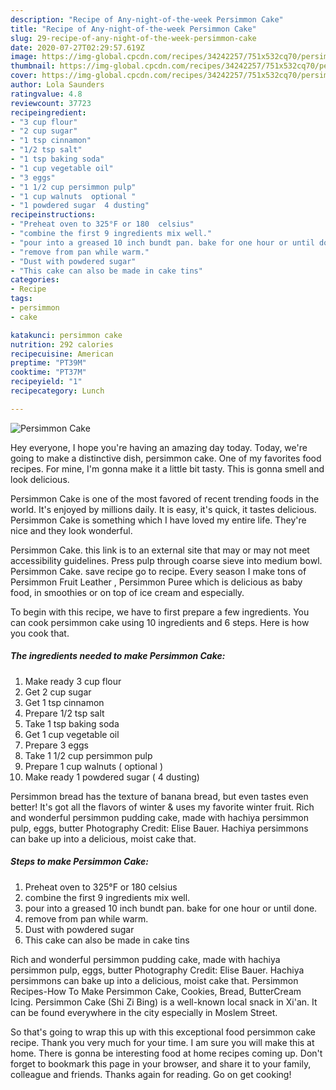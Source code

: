 ```yaml
---
description: "Recipe of Any-night-of-the-week Persimmon Cake"
title: "Recipe of Any-night-of-the-week Persimmon Cake"
slug: 29-recipe-of-any-night-of-the-week-persimmon-cake
date: 2020-07-27T02:29:57.619Z
image: https://img-global.cpcdn.com/recipes/34242257/751x532cq70/persimmon-cake-recipe-main-photo.jpg
thumbnail: https://img-global.cpcdn.com/recipes/34242257/751x532cq70/persimmon-cake-recipe-main-photo.jpg
cover: https://img-global.cpcdn.com/recipes/34242257/751x532cq70/persimmon-cake-recipe-main-photo.jpg
author: Lola Saunders
ratingvalue: 4.8
reviewcount: 37723
recipeingredient:
- "3 cup flour"
- "2 cup sugar"
- "1 tsp cinnamon"
- "1/2 tsp salt"
- "1 tsp baking soda"
- "1 cup vegetable oil"
- "3 eggs"
- "1 1/2 cup persimmon pulp"
- "1 cup walnuts  optional "
- "1 powdered sugar  4 dusting"
recipeinstructions:
- "Preheat oven to 325°F or 180  celsius"
- "combine the first 9 ingredients mix well."
- "pour into a greased 10 inch bundt pan. bake for one hour or until done."
- "remove from pan while warm."
- "Dust with powdered sugar"
- "This cake can also be made in cake tins"
categories:
- Recipe
tags:
- persimmon
- cake

katakunci: persimmon cake 
nutrition: 292 calories
recipecuisine: American
preptime: "PT39M"
cooktime: "PT37M"
recipeyield: "1"
recipecategory: Lunch

---
```



![Persimmon Cake](https://img-global.cpcdn.com/recipes/34242257/751x532cq70/persimmon-cake-recipe-main-photo.jpg)

Hey everyone, I hope you're having an amazing day today. Today, we're going to make a distinctive dish, persimmon cake. One of my favorites food recipes. For mine, I'm gonna make it a little bit tasty. This is gonna smell and look delicious.

Persimmon Cake is one of the most favored of recent trending foods in the world. It's enjoyed by millions daily. It is easy, it's quick, it tastes delicious. Persimmon Cake is something which I have loved my entire life. They're nice and they look wonderful.

Persimmon Cake. this link is to an external site that may or may not meet accessibility guidelines. Press pulp through coarse sieve into medium bowl. Persimmon Cake. save recipe go to recipe. Every season I make tons of Persimmon Fruit Leather , Persimmon Puree which is delicious as baby food, in smoothies or on top of ice cream and especially.


To begin with this recipe, we have to first prepare a few ingredients. You can cook persimmon cake using 10 ingredients and 6 steps. Here is how you cook that.

<!--inarticleads1-->

##### The ingredients needed to make Persimmon Cake:

1. Make ready 3 cup flour
1. Get 2 cup sugar
1. Get 1 tsp cinnamon
1. Prepare 1/2 tsp salt
1. Take 1 tsp baking soda
1. Get 1 cup vegetable oil
1. Prepare 3 eggs
1. Take 1 1/2 cup persimmon pulp
1. Prepare 1 cup walnuts ( optional )
1. Make ready 1 powdered sugar ( 4 dusting)


Persimmon bread has the texture of banana bread, but even tastes even better! It&#39;s got all the flavors of winter &amp; uses my favorite winter fruit. Rich and wonderful persimmon pudding cake, made with hachiya persimmon pulp, eggs, butter Photography Credit: Elise Bauer. Hachiya persimmons can bake up into a delicious, moist cake that. 

<!--inarticleads2-->

##### Steps to make Persimmon Cake:

1. Preheat oven to 325°F or 180  celsius
1. combine the first 9 ingredients mix well.
1. pour into a greased 10 inch bundt pan. bake for one hour or until done.
1. remove from pan while warm.
1. Dust with powdered sugar
1. This cake can also be made in cake tins


Rich and wonderful persimmon pudding cake, made with hachiya persimmon pulp, eggs, butter Photography Credit: Elise Bauer. Hachiya persimmons can bake up into a delicious, moist cake that. Persimmon Recipes-How To Make Persimmon Cake, Cookies, Bread, ButterCream Icing. Persimmon Cake (Shi Zi Bing) is a well-known local snack in Xi&#39;an. It can be found everywhere in the city especially in Moslem Street. 

So that's going to wrap this up with this exceptional food persimmon cake recipe. Thank you very much for your time. I am sure you will make this at home. There is gonna be interesting food at home recipes coming up. Don't forget to bookmark this page in your browser, and share it to your family, colleague and friends. Thanks again for reading. Go on get cooking!
